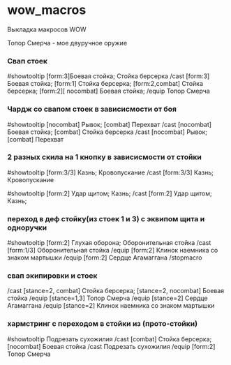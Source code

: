 # wow_macros
Выкладка макросов WOW

Топор Смерча - мое двуручное оружие 

### Свап стоек
#showtooltip [form:3]Боевая стойка; Стойка берсерка
/cast [form:3] Боевая стойка; [form:1] Стойка берсерка;  [form:2,combat] Стойка берсерка; [form:2][ nocombat] Боевая стойка;
/equip Топор Смерча

### Чардж со свапом стоек в зависисмости от боя
#showtooltip [nocombat] Рывок; [combat] Перехват
/cast [nocombat] Боевая стойка; [combat] Стойка берсерка
/cast [nocombat] Рывок; [combat] Перехват

### 2 разных скила на 1 кнопку в зависисмости от стойки

#showtooltip [form:3/3] Казнь; Кровопускание
/cast  [form:3/3] Казнь; Кровопускание

#showtooltip [form:2] Удар щитом;  Казнь;
/cast [form:2] Удар щитом; Казнь;

### переход в деф стойку(из стоек 1 и 3) с эквипом щита и одноручки

#showtooltip [form:2] Глухая оборона;  Оборонительная стойка
/cast [form:1/3] Оборонительная стойка
/equip [form:2] Клинок наемника со знаком мартышки
/equip [form:2] Сердце Агамаггана
/stopmacro

### свап экипировки и стоек
/cast [stance=2, combat] Стойка берсерка; [stance=2, nocombat] Боевая стойка
/equip [stance=1,3] Топор Смерча
/equip [stance=2] Сердце Агамаггана 
/equip [stance=2] Клинок наемника со знаком мартышки

### хармстринг с переходом в стойки из (прото-стойки)
#showtooltip Подрезать сухожилия
/cast [combat] Стойка берсерка; [nocombat] Боевая стойка
/cast Подрезать сухожилия
/equip [form:2] Топор Смерча